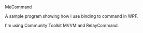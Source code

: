 MeCommand

A sample program showing how I use binding to command in WPF.

I'm using Community Toolkit MVVM and RelayCommand.
